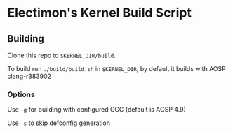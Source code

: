 # Electimon's Kernel Build Script
## Building
Clone this repo to ```$KERNEL_DIR/build```.

To build run ```./build/build.sh``` in ```$KERNEL_DIR```, by default it builds with AOSP clang-r383902

### Options
Use ```-g``` for building with configured GCC (default is AOSP 4.9)

Use ```-s``` to skip defconfig generation
